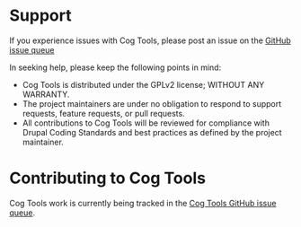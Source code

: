 # Support

If you experience issues with Cog Tools, please post an issue on the [GitHub issue queue](https://github.com/acquia-pso/cog_tools/issues)

In seeking help, please keep the following points in mind:

* Cog Tools is distributed under the GPLv2 license; WITHOUT ANY WARRANTY.
* The project maintainers are under no obligation to respond to support requests, feature requests, or pull requests.
* All contributions to Cog Tools will be reviewed for compliance with Drupal Coding Standards and best practices as defined by the project maintainer.

# Contributing to Cog Tools

Cog Tools work is currently being tracked in the [Cog Tools GitHub issue queue](https://github.com/acquia-pso/cog_tools/issues).
